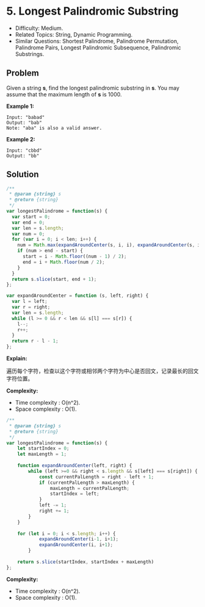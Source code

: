 # 5. Longest Palindromic Substring

- Difficulty: Medium.
- Related Topics: String, Dynamic Programming.
- Similar Questions: Shortest Palindrome, Palindrome Permutation, Palindrome Pairs, Longest Palindromic Subsequence, Palindromic Substrings.

## Problem

Given a string **s**, find the longest palindromic substring in **s**. You may assume that the maximum length of **s** is 1000.

**Example 1:**

```
Input: "babad"
Output: "bab"
Note: "aba" is also a valid answer.
```

**Example 2:**

```
Input: "cbbd"
Output: "bb"
```

## Solution

```javascript
/**
 * @param {string} s
 * @return {string}
 */
var longestPalindrome = function(s) {
  var start = 0;
  var end = 0;
  var len = s.length;
  var num = 0;
  for (var i = 0; i < len; i++) {
    num = Math.max(expandAroundCenter(s, i, i), expandAroundCenter(s, i, i + 1));
    if (num > end - start) {
      start = i - Math.floor((num - 1) / 2);
      end = i + Math.floor(num / 2);
    }
  }
  return s.slice(start, end + 1);
};

var expandAroundCenter = function (s, left, right) {
  var l = left;
  var r = right;
  var len = s.length;
  while (l >= 0 && r < len && s[l] === s[r]) {
    l--;
    r++;
  }
  return r - l - 1;
};
```

**Explain:**

遍历每个字符，检查以这个字符或相邻两个字符为中心是否回文，记录最长的回文字符位置。

**Complexity:**

* Time complexity : O(n^2).
* Space complexity : O(1).


```js
/**
 * @param {string} s
 * @return {string}
 */
var longestPalindrome = function(s) {
    let startIndex = 0;
    let maxLength = 1;
    
    function expandAroundCenter(left, right) {
        while (left >=0 && right < s.length && s[left] === s[right]) {
            const currentPalLength = right - left + 1;
            if (currentPalLength > maxLength) {
                maxLength = currentPalLength;
                startIndex = left;
            }
            left -= 1;
            right += 1;
        }
    }
    
    for (let i = 0; i < s.length; i++) {
            expandAroundCenter(i-1, i+1);
            expandAroundCenter(i, i+1);
        }
    
    return s.slice(startIndex, startIndex + maxLength)
};
```
**Complexity:**

* Time complexity : O(n^2).
* Space complexity : O(1).
